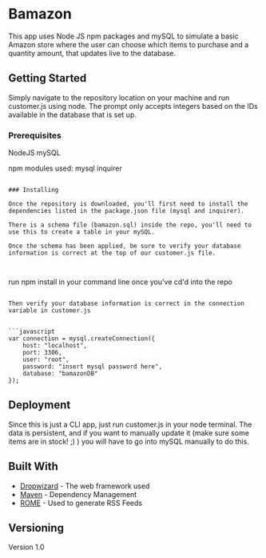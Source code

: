 # Bamazon

This app uses Node JS npm packages and mySQL to simulate a basic Amazon store where the user can choose which items to purchase and a quantity amount, that updates live to the database.

## Getting Started

Simply navigate to the repository location on your machine and run customer.js using node. The prompt only accepts integers based on the IDs available in the database that is set up.

### Prerequisites

NodeJS
mySQL

npm modules used:
mysql
inquirer

```

### Installing

Once the repository is downloaded, you'll first need to install the dependencies listed in the package.json file (mysql and inquirer).

There is a schema file (bamazon.sql) inside the repo, you'll need to use this to create a table in your mySQL.

Once the schema has been applied, be sure to verify your database information is correct at the top of our customer.js file.



```
run npm install in your command line once you've cd'd into the repo
```

Then verify your database information is correct in the connection variable in customer.js


```javascript
var connection = mysql.createConnection({
    host: "localhost",
    port: 3306,
    user: "root",
    password: "insert mysql password here",
    database: "bamazonDB"
});
```


## Deployment

Since this is just a CLI app, just run customer.js in your node terminal. The data is persistent, and if you want to manually update it (make sure some items are in stock! ;) ) you will have to go into mySQL manually to do this. 

## Built With

* [Dropwizard](http://www.dropwizard.io/1.0.2/docs/) - The web framework used
* [Maven](https://maven.apache.org/) - Dependency Management
* [ROME](https://rometools.github.io/rome/) - Used to generate RSS Feeds

## Versioning

Version 1.0

